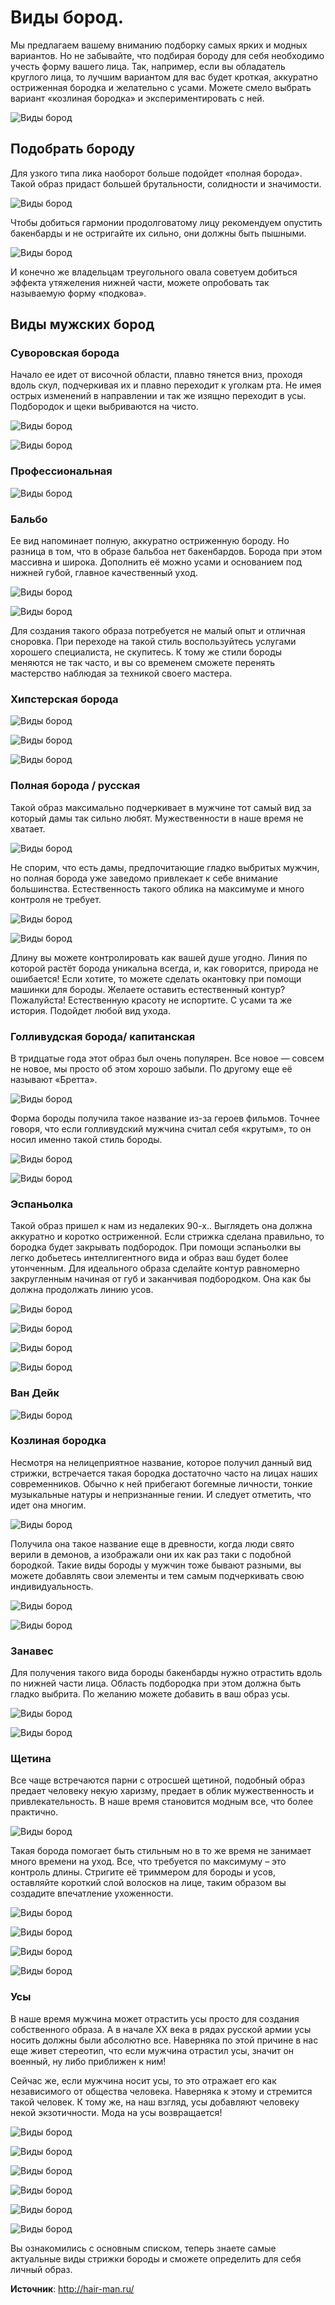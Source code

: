 # Виды бород.

Мы предлагаем вашему вниманию подборку самых ярких и модных вариантов. Но не забывайте, что подбирая бороду для себя необходимо учесть форму вашего лица. Так, например, если вы обладатель круглого лица, то лучшим вариантом для вас будет кроткая, аккуратно остриженная бородка и желательно с усами. Можете смело выбрать вариант «козлиная бородка» и экспериментировать с ней.

![Виды бород](/images/Houseworks/Health/boroda_vids_001.jpg 'Виды бород')

## Подобрать бороду

Для узкого типа лика наоборот больше подойдет «полная борода». Такой образ придаст большей брутальности, солидности и значимости.

![Виды бород](/images/Houseworks/Health/boroda_vids_002.jpg 'Виды бород')

Чтобы добиться гармонии продолговатому лицу рекомендуем опустить бакенбарды и не остригайте их сильно, они должны быть пышными.

![Виды бород](/images/Houseworks/Health/boroda_vids_003.jpg 'Виды бород')

И конечно же владельцам треугольного овала советуем добиться эффекта утяжеления нижней части, можете опробовать так называемую форму «подкова».

## Виды мужских бород
### Суворовская борода

Начало ее идет от височной области, плавно тянется вниз, проходя вдоль скул, подчеркивая их и плавно переходит к уголкам рта. Не имея острых изменений в направлении и так же изящно переходит в усы. Подбородок и щеки выбриваются на чисто.

![Виды бород](/images/Houseworks/Health/boroda_vids_004.jpg 'Виды бород')

![Виды бород](/images/Houseworks/Health/boroda_vids_005.jpg 'Виды бород')

### Профессиональная

![Виды бород](/images/Houseworks/Health/boroda_vids_006.jpg 'Виды бород')

### Бальбо

Ее вид напоминает полную, аккуратно остриженную бороду. Но разница в том, что в образе бальбоа нет бакенбардов. Борода при этом массивна и широка. Дополнить её можно усами и основанием под нижней губой, главное качественный уход.

![Виды бород](/images/Houseworks/Health/boroda_vids_007.jpg 'Виды бород')

![Виды бород](/images/Houseworks/Health/boroda_vids_008.jpg 'Виды бород')

Для создания такого образа потребуется не малый опыт и отличная сноровка. При переходе на такой стиль воспользуйтесь услугами хорошего специалиста, не скупитесь. К тому же стили бороды меняются не так часто, и вы со временем сможете перенять мастерство наблюдая за техникой своего мастера.

### Хипстерская борода

![Виды бород](/images/Houseworks/Health/boroda_vids_009.jpg 'Виды бород')

![Виды бород](/images/Houseworks/Health/boroda_vids_010.jpg 'Виды бород')

![Виды бород](/images/Houseworks/Health/boroda_vids_011.jpg 'Виды бород')

### Полная борода / русская

Такой образ максимально подчеркивает в мужчине тот самый вид за который дамы так сильно любят. Мужественности в наше время не хватает.

![Виды бород](/images/Houseworks/Health/boroda_vids_012.jpg 'Виды бород')

Не спорим, что есть дамы, предпочитающие гладко выбритых мужчин, но полная борода уже заведомо привлекает к себе внимание большинства. Естественность такого облика на максимуме и много контроля не требует.

![Виды бород](/images/Houseworks/Health/boroda_vids_013.jpg 'Виды бород')

![Виды бород](/images/Houseworks/Health/boroda_vids_014.jpg 'Виды бород')

Длину вы можете контролировать как вашей душе угодно. Линия по которой растёт борода уникальна всегда, и, как говорится, природа не ошибается! Если хотите, то можете сделать окантовку при помощи машинки для бороды. Желаете оставить естественный контур? Пожалуйста! Естественную красоту не испортите. С усами та же история. Подойдет любой вид ухода.

### Голливудская борода/ капитанская

В тридцатые года этот образ был очень популярен. Все новое — совсем не новое, мы просто об этом хорошо забыли. По другому еще её называют «Бретта».

![Виды бород](/images/Houseworks/Health/boroda_vids_015.jpg 'Виды бород')

Форма бороды получила такое название из-за героев фильмов. Точнее говоря, что если голливудский мужчина считал себя «крутым», то он носил именно такой стиль бороды.

![Виды бород](/images/Houseworks/Health/boroda_vids_016.jpg 'Виды бород')

![Виды бород](/images/Houseworks/Health/boroda_vids_017.jpg 'Виды бород')

### Эспаньолка

Такой образ пришел к нам из недалеких 90-х.. Выглядеть она должна аккуратно и коротко остриженной. Если стрижка сделана правильно, то бородка будет закрывать подбородок. При помощи эспаньолки вы легко добьетесь интеллигентного вида и образ ваш будет более утонченным. Для идеального образа сделайте контур равномерно закругленным начиная от губ и заканчивая подбородком. Она как бы должна продолжать линию усов.

![Виды бород](/images/Houseworks/Health/boroda_vids_018.jpg 'Виды бород')

![Виды бород](/images/Houseworks/Health/boroda_vids_019.jpg 'Виды бород')

![Виды бород](/images/Houseworks/Health/boroda_vids_020.jpg 'Виды бород')

![Виды бород](/images/Houseworks/Health/boroda_vids_021.jpg 'Виды бород')

### Ван Дейк

![Виды бород](/images/Houseworks/Health/boroda_vids_022.jpg 'Виды бород')

### Козлиная бородка

Несмотря на нелицеприятное название, которое получил данный вид стрижки, встречается такая бородка достаточно часто на лицах наших современников. Обычно к ней прибегают богемные личности, тонкие музыкальные натуры и непризнанные гении. И следует отметить, что идет она многим.

![Виды бород](/images/Houseworks/Health/boroda_vids_023.jpg 'Виды бород')

Получила она такое название еще в древности, когда люди свято верили в демонов, а изображали они их как раз таки с подобной бородкой. Такие виды бороды у мужчин тоже бывают разными, вы можете добавлять свои элементы и тем самым подчеркивать свою индивидуальность.

![Виды бород](/images/Houseworks/Health/boroda_vids_024.jpg 'Виды бород')

![Виды бород](/images/Houseworks/Health/boroda_vids_025.jpg 'Виды бород')

### Занавес

Для получения такого вида бороды бакенбарды нужно отрастить вдоль по нижней части лица. Область подбородка при этом должна быть гладко выбрита. По желанию можете добавить в ваш образ усы.

![Виды бород](/images/Houseworks/Health/boroda_vids_026.jpg 'Виды бород')

![Виды бород](/images/Houseworks/Health/boroda_vids_027.jpg 'Виды бород')

### Щетина

Все чаще встречаются парни с отросшей щетиной, подобный образ предает человеку некую харизму, предает в облик мужественность и привлекательность. В наше время становится модным все, что более практично.

![Виды бород](/images/Houseworks/Health/boroda_vids_028.jpg 'Виды бород')

Такая борода помогает быть стильным но в то же время не занимает много времени на уход. Все, что требуется по максимуму – это контроль длины. Стригите её триммером для бороды и усов, оставляйте короткий слой волосков на лице, таким образом вы создадите впечатление ухоженности.

![Виды бород](/images/Houseworks/Health/boroda_vids_029.jpg 'Виды бород')

![Виды бород](/images/Houseworks/Health/boroda_vids_030.jpg 'Виды бород')

![Виды бород](/images/Houseworks/Health/boroda_vids_031.jpg 'Виды бород')

![Виды бород](/images/Houseworks/Health/boroda_vids_032.jpg 'Виды бород')

### Усы

В наше время мужчина может отрастить усы просто для создания собственного образа. А в начале XX века в рядах русской армии усы носить должны были абсолютно все. Наверняка по этой причине в нас еще живет стереотип, что если мужчина отрастил усы, значит он военный, ну либо приближен к ним!

Сейчас же, если мужчина носит усы, то это отражает его как независимого от общества человека. Наверняка к этому и стремится такой человек. К тому же, на наш взгляд, усы добавляют человеку некой экзотичности. Мода на усы возвращается!

![Виды бород](/images/Houseworks/Health/boroda_vids_033.jpg 'Виды бород')

![Виды бород](/images/Houseworks/Health/boroda_vids_034.jpg 'Виды бород')

![Виды бород](/images/Houseworks/Health/boroda_vids_035.jpg 'Виды бород')

![Виды бород](/images/Houseworks/Health/boroda_vids_036.jpg 'Виды бород')

![Виды бород](/images/Houseworks/Health/boroda_vids_037.jpg 'Виды бород')

![Виды бород](/images/Houseworks/Health/boroda_vids_038.jpg 'Виды бород')

Вы ознакомились с основным списком, теперь знаете самые актуальные виды стрижки бороды и сможете определить для себя личный образ.

**Источник**: http://hair-man.ru/

